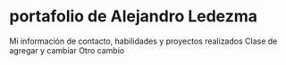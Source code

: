 # portafolio de Alejandro Ledezma
Mi información de contacto, habilidades y proyectos realizados
Clase de agregar y cambiar
Otro cambio
